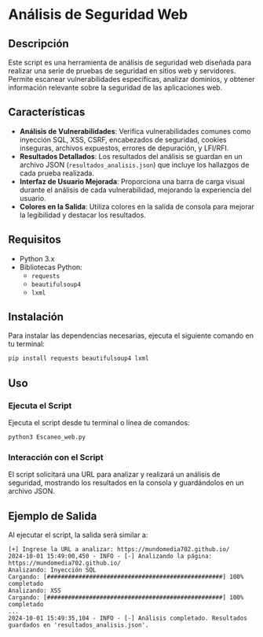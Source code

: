 # Análisis de Seguridad Web

## Descripción

Este script es una herramienta de análisis de seguridad web diseñada para realizar una serie de pruebas de seguridad en sitios web y servidores. Permite escanear vulnerabilidades específicas, analizar dominios, y obtener información relevante sobre la seguridad de las aplicaciones web.

## Características

- **Análisis de Vulnerabilidades**: Verifica vulnerabilidades comunes como inyección SQL, XSS, CSRF, encabezados de seguridad, cookies inseguras, archivos expuestos, errores de depuración, y LFI/RFI.
- **Resultados Detallados**: Los resultados del análisis se guardan en un archivo JSON (`resultados_analisis.json`) que incluye los hallazgos de cada prueba realizada.
- **Interfaz de Usuario Mejorada**: Proporciona una barra de carga visual durante el análisis de cada vulnerabilidad, mejorando la experiencia del usuario.
- **Colores en la Salida**: Utiliza colores en la salida de consola para mejorar la legibilidad y destacar los resultados.

## Requisitos

- Python 3.x
- Bibliotecas Python:
  - `requests`
  - `beautifulsoup4`
  - `lxml`

## Instalación

Para instalar las dependencias necesarias, ejecuta el siguiente comando en tu terminal:

```bash
pip install requests beautifulsoup4 lxml
```

## Uso

### Ejecuta el Script

Ejecuta el script desde tu terminal o línea de comandos:

```bash
python3 Escaneo_web.py
```

### Interacción con el Script

El script solicitará una URL para analizar y realizará un análisis de seguridad, mostrando los resultados en la consola y guardándolos en un archivo JSON.

## Ejemplo de Salida

Al ejecutar el script, la salida será similar a:

```
[+] Ingrese la URL a analizar: https://mundomedia702.github.io/
2024-10-01 15:49:00,450 - INFO - [-] Analizando la página: https://mundomedia702.github.io/
Analizando: Inyección SQL
Cargando: [##################################################] 100% completado
Analizando: XSS
Cargando: [##################################################] 100% completado
...
2024-10-01 15:49:35,104 - INFO - [-] Análisis completado. Resultados guardados en 'resultados_analisis.json'.
```

